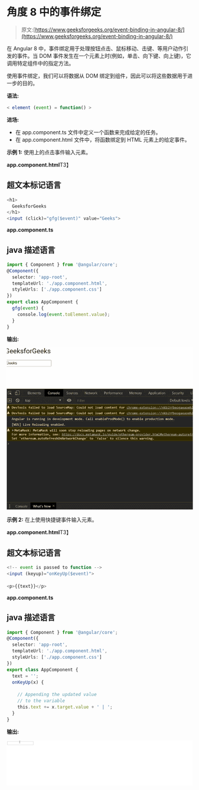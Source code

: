 # 角度 8 中的事件绑定

> 原文:[https://www.geeksforgeeks.org/event-binding-in-angular-8/](https://www.geeksforgeeks.org/event-binding-in-angular-8/)

在 Angular 8 中，事件绑定用于处理按钮点击、鼠标移动、击键、等用户动作引发的事件。当 DOM 事件发生在一个元素上时(例如，单击、向下键、向上键)，它调用特定组件中的指定方法。

使用事件绑定，我们可以将数据从 DOM 绑定到组件，因此可以将这些数据用于进一步的目的。

**语法:**

```ts
< element (event) = function() >
```

**进场:**

*   在 app.component.ts 文件中定义一个函数来完成给定的任务。
*   在 app.component.html 文件中，将函数绑定到 HTML 元素上的给定事件。

**示例 1:** 使用上的点击事件输入元素。

**app.component.html**T3】

## 超文本标记语言

```ts
<h1>
  GeeksforGeeks
</h1>
<input (click)="gfg($event)" value="Geeks">
```

**app.component.ts**

## java 描述语言

```ts
import { Component } from '@angular/core';    
@Component({    
  selector: 'app-root',    
  templateUrl: './app.component.html',    
  styleUrls: ['./app.component.css']    
})    
export class AppComponent {    
  gfg(event) {
    console.log(event.toElement.value);
  }    
}
```

**输出:**

![](img/52edf951bc53ad67926449017327fc99.png)

**示例 2:** 在上使用快捷键事件输入元素。

**app.component.html**T3】

## 超文本标记语言

```ts
<!-- event is passed to function -->
<input (keyup)="onKeyUp($event)">  

<p>{{text}}</p>
```

**app.component.ts**

## java 描述语言

```ts
import { Component } from '@angular/core';    
@Component({    
  selector: 'app-root',    
  templateUrl: './app.component.html',    
  styleUrls: ['./app.component.css']    
})    
export class AppComponent {   
  text = ''; 
  onKeyUp(x) { 

    // Appending the updated value
    // to the variable 
    this.text += x.target.value + ' | '; 
  } 
}
```

**输出:**

[![](img/a2da782eee7735fc94a95a84f5adc7c6.png)](https://media.geeksforgeeks.org/wp-content/uploads/20200502124741/gfg-key.gif)